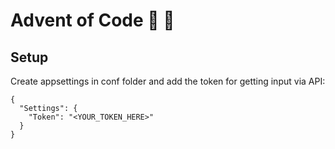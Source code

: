 # Advent of Code :evergreen_tree: :evergreen_tree:

## Setup

Create appsettings in conf folder and add the token for getting input via API:
```
{
  "Settings": {
    "Token": "<YOUR_TOKEN_HERE>"
  }
}
```